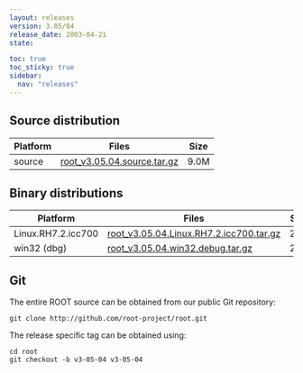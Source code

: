 ```yaml
---
layout: releases
version: 3.05/04
release_date: 2003-04-21
state:

toc: true
toc_sticky: true
sidebar:
  nav: "releases"
---
```



## Source distribution

| Platform       | Files | Size |
|-----------|-------|-----|
| source | [root_v3.05.04.source.tar.gz](https://root.cern/download/root_v3.05.04.source.tar.gz) | 9.0M |


## Binary distributions

| Platform       | Files | Size |
|-----------|-------|-----|
| Linux.RH7.2.icc700 | [root_v3.05.04.Linux.RH7.2.icc700.tar.gz](https://root.cern/download/root_v3.05.04.Linux.RH7.2.icc700.tar.gz) |  20M |
| win32 (dbg) | [root_v3.05.04.win32.debug.tar.gz](https://root.cern/download/root_v3.05.04.win32.debug.tar.gz) |  26M |


## Git
The entire ROOT source can be obtained from our public Git repository:

~~~
git clone http://github.com/root-project/root.git
~~~
The release specific tag can be obtained using:
~~~
cd root
git checkout -b v3-05-04 v3-05-04
~~~

